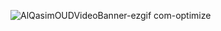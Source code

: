 ![AlQasimOUDVideoBanner-ezgif com-optimize](https://github.com/user-attachments/assets/f68937d3-3cea-44d5-bb9b-ffc3186d4588)
